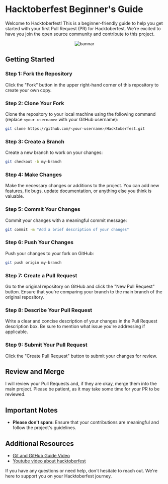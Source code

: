 # Hacktoberfest Beginner's Guide

Welcome to Hacktoberfest! This is a beginner-friendly guide to help you get started with your first Pull Request (PR) for Hacktoberfest. We're excited to have you join the open source community and contribute to this project.
</br>
<div align="center">
<img  alt="bannar" align="center" src="https://i.postimg.cc/Ssyr2rn7/hf10-banner-1032x600.png">
</div>


## Getting Started

### Step 1: Fork the Repository

Click the "Fork" button in the upper right-hand corner of this repository to create your own copy.

### Step 2: Clone Your Fork

Clone the repository to your local machine using the following command (replace `<your-username>` with your GitHub username):

```bash
git clone https://github.com/<your-username>/Hacktoberfest.git
```

### Step 3: Create a Branch

Create a new branch to work on your changes:

```bash
git checkout -b my-branch
```

### Step 4: Make Changes

Make the necessary changes or additions to the project. You can add new features, fix bugs, update documentation, or anything else you think is valuable.

### Step 5: Commit Your Changes

Commit your changes with a meaningful commit message:

```bash
git commit -m "Add a brief description of your changes"
```

### Step 6: Push Your Changes

Push your changes to your fork on GitHub:

```bash
git push origin my-branch
```

### Step 7: Create a Pull Request

Go to the original repository on GitHub and click the "New Pull Request" button. Ensure that you're comparing your branch to the main branch of the original repository.

### Step 8: Describe Your Pull Request

Write a clear and concise description of your changes in the Pull Request description box. Be sure to mention what issue you're addressing if applicable.

### Step 9: Submit Your Pull Request

Click the "Create Pull Request" button to submit your changes for review.

## Review and Merge

I will review your Pull Requests and, if they are okay, merge them into the main project. Please be patient, as it may take some time for your PR to be reviewed.

## Important Notes

- **Please don't spam:** Ensure that your contributions are meaningful and follow the project's guidelines.

## Additional Resources

- [Git and GitHub Guide Video](https://youtu.be/h-LgFUiK_UM)
- [Youtube video about hacktoberfest](https://www.youtube.com/watch?v=kxbTQYoWK_4)


If you have any questions or need help, don't hesitate to reach out. We're here to support you on your Hacktoberfest journey.



